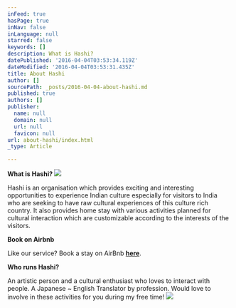 ```yaml
---
inFeed: true
hasPage: true
inNav: false
inLanguage: null
starred: false
keywords: []
description: What is Hashi?
datePublished: '2016-04-04T03:53:34.119Z'
dateModified: '2016-04-04T03:53:31.435Z'
title: About Hashi
author: []
sourcePath: _posts/2016-04-04-about-hashi.md
published: true
authors: []
publisher:
  name: null
  domain: null
  url: null
  favicon: null
url: about-hashi/index.html
_type: Article

---
```

**What is Hashi?**
![](https://the-grid-user-content.s3-us-west-2.amazonaws.com/f66c092f-ab08-4c03-92e8-3d01a0f49258.jpg)

Hashi is an organisation which provides exciting and interesting opportunities to experience Indian culture especially for visitors to India who are seeking to have raw cultural experiences of this culture rich country. It also provides home stay with various activities planned for cultural interaction which are customizable according to the interests of the visitors.

**Book on Airbnb**

Like our service? Book a stay on AirBnb [**here**][0]. 

**Who runs Hashi?**

An artistic person and a cultural enthusiast who loves to interact with people. A Japanese ~ English Translator by profession. Would love to involve in these activities for you during my free time!
![](https://the-grid-user-content.s3-us-west-2.amazonaws.com/530420e6-2d82-4792-9b83-3d71d2cc45ff.jpg)

[0]: https://airbnb.com/